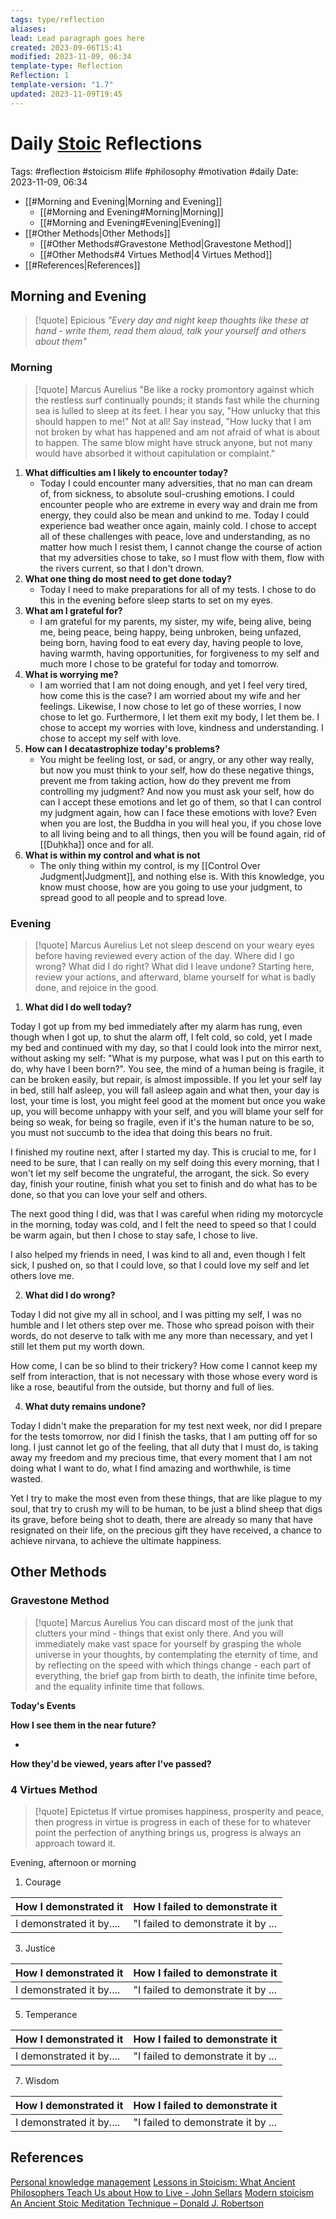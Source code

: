 ```yaml
---
tags: type/reflection
aliases: 
lead: Lead paragraph goes here
created: 2023-09-06T15:41
modified: 2023-11-09, 06:34
template-type: Reflection
Reflection: 1
template-version: "1.7"
updated: 2023-11-09T19:45
---
```



# Daily [Stoic](../SLIP-BOX/Stoicism.md) Reflections

Tags:  #reflection #stoicism #life #philosophy #motivation #daily 
Date: 2023-11-09, 06:34

- [[#Morning and Evening|Morning and Evening]]
	- [[#Morning and Evening#Morning|Morning]]
	- [[#Morning and Evening#Evening|Evening]]
- [[#Other Methods|Other Methods]]
	- [[#Other Methods#Gravestone Method|Gravestone Method]]
	- [[#Other Methods#4 Virtues Method|4 Virtues Method]]
- [[#References|References]]


## Morning and Evening

> [!quote] Epicious 
> _"Every day and night keep thoughts like these at hand - write them, read them aloud, talk your yourself and others about them"_

### Morning

> [!quote] Marcus Aurelius
> "Be like a rocky promontory against which the restless surf continually pounds; it stands fast while the churning sea is lulled to sleep at its feet. I hear you say, "How unlucky that this should happen to me!" Not at all! Say instead, "How lucky that I am not broken by what has happened and am not afraid of what is about to happen. The same blow might have struck anyone, but not many would have absorbed it without capitulation or complaint."

1. **What difficulties am I likely to encounter today?**
	- Today I could encounter many adversities, that no man can dream of, from sickness, to absolute soul-crushing emotions. I could encounter people who are extreme in every way and drain me from energy, they could also be mean and unkind to me. Today I could experience bad weather once again, mainly cold. I chose to accept all of these challenges with peace, love and understanding, as no matter how much I resist them, I cannot change the course of action that my adversities chose to take, so I must flow with them, flow with the rivers current, so that I don't drown.  
2. **What one thing do most need to get done today?**
	- Today I need to make preparations for all of my tests. I chose to do this in the evening before sleep starts to set on my eyes.  
1. **What am I grateful for?**
	- I am grateful for my parents, my sister, my wife, being alive, being me, being peace, being happy, being unbroken, being unfazed, being born, having food to eat every day, having people to love, having warmth, having opportunities, for forgiveness to my self and much more I chose to be grateful for today and tomorrow.  
2. **What is worrying me?**
	- I am worried that I am not doing enough, and yet I feel very tired, how come this is the case? I am worried about my wife and her feelings. Likewise, I now chose to let go of these worries, I now chose to let go. Furthermore, I let them exit my body, I let them be. I chose to accept my worries with love, kindness and understanding. I chose to accept my self with love. 
3. **How can I decatastrophize today's problems?**
	- You might be feeling lost, or sad, or angry, or any other way really, but now you must think to your self, how do these negative things, prevent me from taking action, how do they prevent me from controlling my judgment? And now you must ask your self, how do can I accept these emotions and let go of them, so that I can control my judgment again, how can I face these emotions with love? Even when you are lost, the Buddha in you will heal you, if you chose love to all living being and to all things, then you will be found again, rid of [[Duḥkha]] once and for all. 
4. **What is within my control and what is not**
	- The only thing within my control, is my [[Control Over Judgment|Judgment]], and nothing else is. With this knowledge, you know must choose, how are you going to use your judgment, to spread good to all people and to spread love.  

### Evening

> [!quote] Marcus Aurelius
> Let not sleep descend on your weary eyes before having reviewed every action of the day. Where did I go wrong? What did I do right? What did I leave undone? Starting here, review your actions, and afterward, blame yourself for what is badly done, and rejoice in the good.

1. **What did I do well today?**

Today I got up from my bed immediately after my alarm has rung, even though when I got up, to shut the alarm off, I felt cold, so cold, yet I made my bed and continued with my day, so that I could look into the mirror next, without asking my self: "What is my purpose, what was I put on this earth to do, why have I been born?". You see, the mind of a human being is fragile, it can be broken easily, but repair, is almost impossible. If you let your self lay in bed, still half asleep, you will fall asleep again and what then, your day is lost, your time is lost, you might feel good at the moment but once you wake up, you will become unhappy with your self, and you will blame your self for being so weak, for being so fragile, even if it's the human nature to be so, you must not succumb to the idea that doing this bears no fruit. 

I finished my routine next, after I started my day. This is crucial to me, for I need to be sure, that I can really on my self doing this every morning, that I won't let my self become the ungrateful, the arrogant, the sick. So every day, finish your routine, finish what you set to finish and do what has to be done, so that you can love your self and others.

The next good thing I did, was that I was careful when riding my motorcycle in the morning, today was cold, and I felt the need to speed so that I could be warm again, but then I chose to stay safe, I chose to live. 

I also helped my friends in need, I was kind to all and, even though I felt sick, I pushed on, so that I could love, so that I could love my self and let others love me. 

2. **What did I do wrong?**

Today I did not give my all in school, and I was pitting my self, I was no humble and I let others step over me. Those who spread poison with their words, do not deserve to talk with me any more than necessary, and yet I still let them put my worth down. 

How come, I can be so blind to their trickery? How come I cannot keep my self from interaction, that is not necessary with those whose every word is like a rose, beautiful from the outside, but thorny and full of lies. 

4. **What duty remains undone?**

Today I didn't make the preparation for my test next week, nor did I prepare for the tests tomorrow, nor did I finish the tasks, that I am putting off for so long. I just cannot let go of the feeling, that all duty that I must do, is taking away my freedom and my precious time, that every moment that I am not doing what I want to do, what I find amazing and worthwhile, is time wasted. 

Yet I try to make the most even from these things, that are like plague to my soul, that try to crush my will to be human, to be just a blind sheep that digs its grave, before being shot to death, there are already so many that have resignated on their life, on the precious gift they have received, a chance to achieve nirvana, to achieve the ultimate happiness.    

## Other Methods

### Gravestone Method

> [!quote] Marcus Aurelius
> You can discard most of the junk that clutters your mind - things that exist only there. And you will immediately make vast space for yourself by grasping the whole universe in your thoughts, by contemplating the eternity of time, and by reflecting on the speed with which things change - each part of everything, the brief gap from birth to death, the infinite time before, and the equality infinite time that follows. 

**Today's Events**

**How I see them in the near future?** 

-

**How they'd be viewed, years after I've passed?**

### 4 Virtues Method

> [!quote] Epictetus 
> If virtue promises happiness, prosperity and peace, then progress in virtue is progress in each of these for to whatever point the perfection of anything brings us, progress is always an approach toward it.

Evening, afternoon or morning

1. Courage 

| How I demonstrated it  | How I failed to demonstrate it |
| ------------------- | ---------------- |
| I demonstrated it by....                 | "I failed to demonstrate it by ...              |

3. Justice

| How I demonstrated it  | How I failed to demonstrate it |
| ------------------- | ---------------- |
| I demonstrated it by....                 | "I failed to demonstrate it by ...             

5. Temperance

| How I demonstrated it  | How I failed to demonstrate it |
| ------------------- | ---------------- |
| I demonstrated it by....                 | "I failed to demonstrate it by ...             

7. Wisdom

| How I demonstrated it  | How I failed to demonstrate it |
| ------------------- | ---------------- |
| I demonstrated it by....                 | "I failed to demonstrate it by ...             

## References

[Personal knowledge management](Personal%20knowledge%20management.md)
[Lessons in Stoicism: What Ancient Philosophers Teach Us about How to Live - John Sellars](https://books.google.cz/books/about/Lessons_in_Stoicism.html?id=ky84zQEACAAJ&redir_esc=y)
[Modern stoicism](https://modernstoicism.com/)
[An Ancient Stoic Meditation Technique – Donald J. Robertson](https://donaldrobertson.name/2017/03/22/an-ancient-stoic-meditation-technique/)


